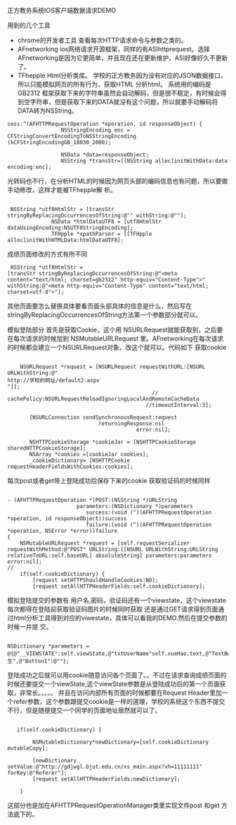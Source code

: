 
正方教务系统IOS客户端数据请求DEMO

用到的几个工具
* chrome的开发者工具   查看每次HTTP请求命令与参数之类的。
* AFnetworking    ios网络请求开源框架，同样的有ASIhttprequest。选择AFnetworking是因为它更简单，并且现在还在更新维护，ASI好像好久不更新了。
* TFhepple    Html分析类库。
学校的正方教务因为没有对应的JSON数据接口，所以只能模拟网页的所有行为，获取HTML 分析html。
系统用的编码是GB2312 框架获取下来的字符串虽然会自动解码，但是很不稳定，有时候会得到空字符串，但是获取下来的DATA就没有这个问题，所以就要手动解码将DATA转为NSString。

 <pre><code>cess:^(AFHTTPRequestOperation *operation, id responseObject) {
                 NSStringEncoding enc = CFStringConvertEncodingToNSStringEncoding (kCFStringEncodingGB_18030_2000);
                 
                 NSData *data=responseObject;
                 NSString *transStr=[[NSString alloc]initWithData:data encoding:enc];</code></pre>
光转码也不行，在分析HTML的时候因为网页头部的编码信息也有问题，所以要做手动修改，这样才能被TFhepple解
析。
<pre><code> 
 NSString *utf8HtmlStr = [transStr stringByReplacingOccurrencesOfString:@"<meta http-equiv=\"Content-Type\" content=\"text/html; charset=gb2312\">" withString:@"<meta http-equiv=\"Content-Type\" content=\"text/html; charset=utf-8\">"];
              NSData *htmlDataUTF8 = [utf8HtmlStr dataUsingEncoding:NSUTF8StringEncoding];
              TFHpple *xpathParser = [[TFHpple alloc]initWithHTMLData:htmlDataUTF8];</code></pre> 
成绩页面修改的方式有所不同
        <pre><code>  NSString *utf8HtmlStr = [transStr stringByReplacingOccurrencesOfString:@"<meta content=\"text/html; charset=gb2312\" http-equiv=\"Content-Type\">" withString:@"<meta http-equiv=\"Content-Type\" content=\"text/html; charset=utf-8\">"];</code></pre>

其他页面要怎么替换具体要看页面头部具体的信息是什么，然后写在 stringByReplacingOccurrencesOfString方法第一个参数部分就可以。

模拟登陆部分
首先是获取Cookie，这个用 NSURLRequest就能获取到，之后要在每次请求的时候加到 NSMutableURLRequest 里。AFnetworking在每次请求的时候都会建立一个NSURLRequest对象，改这个就可以。代码如下
获取cookie
<pre><code> 
    NSURLRequest *request = [NSURLRequest requestWithURL:[NSURL URLWithString:@"
http://学校的网址/default2.aspx
"]];
                                              //  cachePolicy:NSURLRequestReloadIgnoringLocalAndRemoteCacheData
                                            //timeoutInterval:3];
       
       [NSURLConnection sendSynchronousRequest:request
                             returningResponse:nil
                                         error:nil];
       
       NSHTTPCookieStorage *cookieJar = [NSHTTPCookieStorage sharedHTTPCookieStorage];
       NSArray *cookies =[cookieJar cookies];
       _cookieDictionary= [NSHTTPCookie requestHeaderFieldsWithCookies:cookies];
</code></pre> 
每次post或者get带上登陆成功后保存下来的cookie 获取验证码的时候同样
<pre><code> 
- (AFHTTPRequestOperation *)POST:(NSString *)URLString
                      parameters:(NSDictionary *)parameters
                         success:(void (^)(AFHTTPRequestOperation *operation, id responseObject))success
                         failure:(void (^)(AFHTTPRequestOperation *operation, NSError *error))failure
{
    NSMutableURLRequest *request = [self.requestSerializer requestWithMethod:@"POST" URLString:[[NSURL URLWithString:URLString relativeToURL:self.baseURL] absoluteString] parameters:parameters error:nil];
//
    if(self.cookieDictionary) {
        [request setHTTPShouldHandleCookies:NO];
        [request setAllHTTPHeaderFields:self.cookieDictionary];
</code></pre> 


模拟登陆提交的参数有 用户名,密码，验证码还有一个viewstate，这个viewstate每次都得在登陆前获取验证码图片的时候同时获取 还是通过GET请求得到页面通过html分析工具得到对应的viwestate，具体可以看我的DEMO.然后在提交参数的时候一并提
交。
<pre><code> 
NSDictionary *parameters = @{@"__VIEWSTATE":self.viewState,@"txtUserName"self.xueHao.text,@"TextBox2":self.miMa.text,@"txtSecretCode":self.yanZhengMa.text,@"RadioButtonList1":@"学生",@"Button1":@""};
</code></pre> 
登陆成功之后就可以用cookie随意访问各个页面了。。不过在请求查询成绩页面的时候还要提交一个viewState,这个viewState参数是从登陆成功后的第一个页面获取，非常长。。。。。
并且在访问内部所有页面的时候都要在Request Header里加一个refer参数，这个参数跟提交cookie是一样的道理，学校的系统这个东西不提交不行，但是随便提交一个同学的页面地址居然就可以了。
<pre><code> 
   if(self.cookieDictionary) {
        
        NSMutableDictionary*newDictionary=[self.cookieDictionary mutableCopy];
        
        [newDictionary setValue:@"http://gdjwgl.bjut.edu.cn/xs_main.aspx?xh=11111111" forKey:@"Referer"];
        [request setAllHTTPHeaderFields:newDictionary];
        
    }
</code></pre> 

这部分也是加在AFHTTPRequestOperationManager类里实现文件post 和get 方法底下的。
